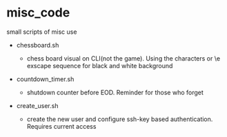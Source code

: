 # misc_code
small scripts of misc use
* chessboard.sh 
  * chess board visual on CLI(not the game). Using the characters or \e exscape sequence for black and white background

* countdown_timer.sh
  * shutdown counter before EOD. Reminder for those who forget

* create_user.sh
  * create the new user and configure ssh-key based authentication. Requires current access 


  
